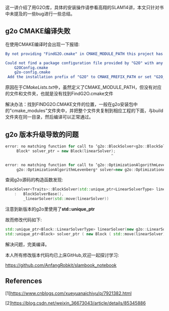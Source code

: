 这一讲介绍了用G2O库，具体的安装操作请参看高翔的SLAM14讲，本文只针对书中未提及的一些bug进行一些总结。

## g2o CMAKE编译失败

在使用CMAKE编译时会出现一下报错:

```cmake
By not providing "FindG2O.cmake" in CMAKE_MODULE_PATH this project has asked CMake to find a package configuration file provided by "G2O", but CMake did not find one.

Could not find a package configuration file provided by "G2O" with any of the following names:
	G2OConfig.cmake
	g2o-config.cmake
 Add the installation prefix of "G2O" to CMAKE_PREFIX_PATH or set "G2O_DIR"to a directory containing one of the above files.  If "G2O" provides separate development package or SDK, be sure it has been installed.
```

原因在于*CMakeLists.txt*中，虽然定义了CMAKE_MODULE_PATH，但没有对应的文件和文件夹，也就是没有找到FindG2O.cmake文件

解决办法：找到FINDG2O.CMAKE文件的位置，一般在g2o安装包中的"cmake_modules"文件夹中，并把整个文件夹复制到相应工程的下面，与build文件夹在同一目录，然后编译可以正常通过。

## g2o 版本升级导致的问题

```cpp
error: no matching function for call to ‘g2o::BlockSolver<g2o::BlockSolverTraits<3, 1> >::BlockSolver(g2o::BlockSolver<g2o::BlockSolverTraits<3, 1> >::LinearSolverType*&)’
     Block* solver_ptr = new Block(linearSolver);
                                               ^

error: no matching function for call to ‘g2o::OptimizationAlgorithmLevenberg::OptimizationAlgorithmLevenberg(Block*&)’
     g2o::OptimizationAlgorithmLevenberg* solver=new g2o::OptimizationAlgorithmLevenberg(solver_ptr);
```

查阅g2o源码的构造函数发现:

```cpp
BlockSolver<Traits>::BlockSolver(std::unique_ptr<LinearSolverType> linearSolver)
    :   BlockSolverBase(),
        _linearSolver(std::move(linearSolver))
```

注意到新版本的g2o里使用了**std::unique_ptr** 

故而修改代码如下:

```cpp
std::unique_ptr<Block::LinearSolverType> linearSolver(new g2o::LinearSolverDense<Block::PoseMatrixType>());
std::unique_ptr<Block> solver_ptr ( new Block ( std::move(linearSolver))); g2o::OptimizationAlgorithmLevenberg* solver = new g2o::OptimizationAlgorithmLevenberg(std::move(solver_ptr));
```

解决问题，完美编译。

本人所有修改版本代码均已上床GitHub,欢迎一起探讨学习:

https://github.com/AnfangRobkit/slambook_notebook



## References

[1]https://www.cnblogs.com/xueyuanaichiyu/p/7921382.html

[2]https://blog.csdn.net/weixin_36673043/article/details/85345886